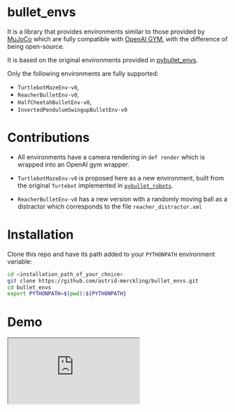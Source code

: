

# bullet_envs

It is a library that provides environments similar to those provided by [MuJoCo](http://citeseerx.ist.psu.edu/viewdoc/download?doi=10.1.1.296.6848&rep=rep1&type=pdf) which are fully compatible with [OpenAI GYM](https://arxiv.org/abs/1606.01540), with the difference of being open-source.

It is based on the original environments provided in [pybullet_envs](https://github.com/bulletphysics/bullet3/tree/master/examples/pybullet/gym/pybullet_envs).


Only the following environments are fully supported:
* `TurtlebotMazeEnv-v0`,
* `ReacherBulletEnv-v0`,
* `HalfCheetahBulletEnv-v0`,
* `InvertedPendulumSwingupBulletEnv-v0`

# Contributions

* All environments have a camera rendering in `def render` which is wrapped into an OpenAI gym wrapper.

* `TurtlebotMazeEnv-v0` is proposed here as a new environment, built from the original `Turtebot` implemented in [`pybullet_robots`](https://github.com/erwincoumans/pybullet_robots).

* `ReacherBulletEnv-v0` has a new version with a randomly moving ball as a distractor which corresponds to the file `reacher_distractor.xml`


# Installation


Clone this repo and have its path added to your `PYTHONPATH` environment variable:
```bash
cd <installation_path_of_your_choice>
git clone https://github.com/astrid-merckling/bullet_envs.git
cd bullet_envs
export PYTHONPATH=$(pwd):${PYTHONPATH}
```



# Demo


<!-- [![IMAGE ALT TEXT HERE](https://img.youtube.com/vi/cbuaNd3Rm1w/hqdefault.jpg)](https://youtu.be/cbuaNd3Rm1w)
 -->


<!--  <iframe src="https://www.youtube.com/embed/cbuaNd3Rm1w?autoplay=1" style="position: absolute; top: 0; left: 0; width: 100%; height: 100%; border:0;" allowfullscreen title="YouTube Video"></iframe> -->


<!-- 
first add ?autoplay=1 to your video url
then add allow='autoplay' attribute to your iframe element
-->
<iframe src="https://www.youtube.com/embed/cbuaNd3Rm1w?autoplay=1" allow='autoplay'></iframe>
